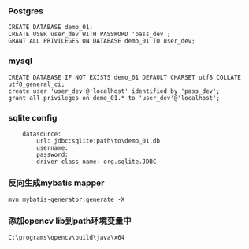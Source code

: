 
### Postgres
````
CREATE DATABASE demo_01;
CREATE USER user_dev WITH PASSWORD 'pass_dev';
GRANT ALL PRIVILEGES ON DATABASE demo_01 TO user_dev;
````

### mysql
````
CREATE DATABASE IF NOT EXISTS demo_01 DEFAULT CHARSET utf8 COLLATE utf8_general_ci;
create user 'user_dev'@'localhost' identified by 'pass_dev';
grant all privileges on demo_01.* to 'user_dev'@'localhost';
````

### sqlite config
````
    datasource:
        url: jdbc:sqlite:path\to\demo_01.db
        username:
        password:
        driver-class-name: org.sqlite.JDBC
````

### 反向生成mybatis mapper
````
mvn mybatis-generator:generate -X
````

### 添加opencv lib到path环境变量中
````
C:\programs\opencv\build\java\x64
````
